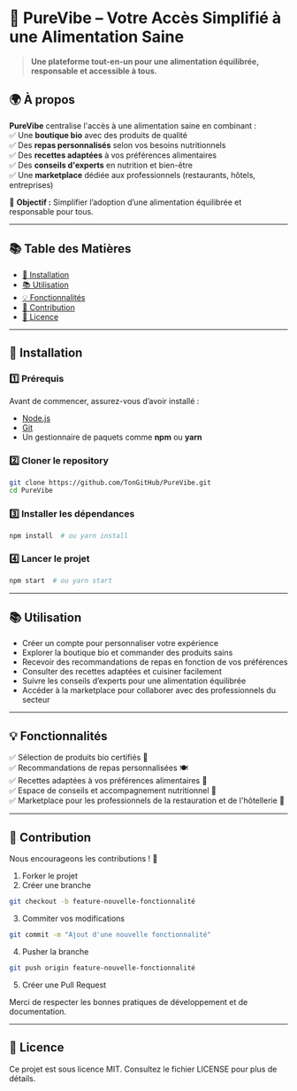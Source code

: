 # 🥗 PureVibe – Votre Accès Simplifié à une Alimentation Saine  

> **Une plateforme tout-en-un pour une alimentation équilibrée, responsable et accessible à tous.**  

## 🌍 À propos  

**PureVibe** centralise l'accès à une alimentation saine en combinant :  
✅ Une **boutique bio** avec des produits de qualité  
✅ Des **repas personnalisés** selon vos besoins nutritionnels  
✅ Des **recettes adaptées** à vos préférences alimentaires  
✅ Des **conseils d'experts** en nutrition et bien-être  
✅ Une **marketplace** dédiée aux professionnels (restaurants, hôtels, entreprises)  

🌟 **Objectif :** Simplifier l’adoption d’une alimentation équilibrée et responsable pour tous.  

---

## 📚 Table des Matières  

- [🚀 Installation](#-installation)  
- [📚 Utilisation](#-utilisation)  
- [💡 Fonctionnalités](#-fonctionnalités)  
- [🤝 Contribution](#-contribution)  
- [📄 Licence](#-licence)  

---

## 🚀 Installation  

### 1️⃣ Prérequis  
Avant de commencer, assurez-vous d’avoir installé :  
- [Node.js](https://nodejs.org/)  
- [Git](https://git-scm.com/)  
- Un gestionnaire de paquets comme **npm** ou **yarn**  

### 2️⃣ Cloner le repository  
```bash  
git clone https://github.com/TonGitHub/PureVibe.git  
cd PureVibe  
```

### 3️⃣ Installer les dépendances  
```bash  
npm install  # ou yarn install  
```

### 4️⃣ Lancer le projet  
```bash  
npm start  # ou yarn start  
```

---

## 📚 Utilisation  

- Créer un compte pour personnaliser votre expérience  
- Explorer la boutique bio et commander des produits sains  
- Recevoir des recommandations de repas en fonction de vos préférences  
- Consulter des recettes adaptées et cuisiner facilement  
- Suivre les conseils d’experts pour une alimentation équilibrée  
- Accéder à la marketplace pour collaborer avec des professionnels du secteur  

---

## 💡 Fonctionnalités  

✅ Sélection de produits bio certifiés 🌱  
✅ Recommandations de repas personnalisées 🍽️  
✅ Recettes adaptées à vos préférences alimentaires 📖  
✅ Espace de conseils et accompagnement nutritionnel 🧥  
✅ Marketplace pour les professionnels de la restauration et de l'hôtellerie 🏨  

---

## 🤝 Contribution  

Nous encourageons les contributions ! 🎉  

1. Forker le projet  
2. Créer une branche  
```bash  
git checkout -b feature-nouvelle-fonctionnalité  
```
3. Commiter vos modifications  
```bash  
git commit -m "Ajout d'une nouvelle fonctionnalité"  
```
4. Pusher la branche  
```bash  
git push origin feature-nouvelle-fonctionnalité  
```
5. Créer une Pull Request  

Merci de respecter les bonnes pratiques de développement et de documentation.  

---

## 📄 Licence  

Ce projet est sous licence MIT. Consultez le fichier LICENSE pour plus de détails.  

